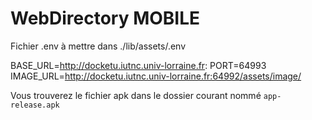 # WebDirectory MOBILE

Fichier .env à mettre dans ./lib/assets/.env

BASE_URL=http://docketu.iutnc.univ-lorraine.fr:
PORT=64993
IMAGE_URL=http://docketu.iutnc.univ-lorraine.fr:64992/assets/image/

Vous trouverez le fichier apk dans le dossier courant nommé `app-release.apk`

